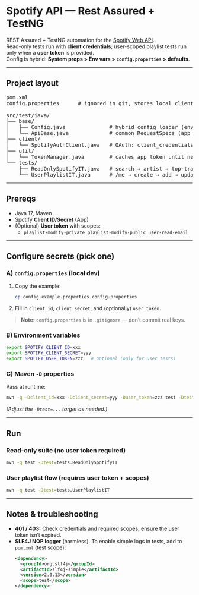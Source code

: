 # Spotify API — Rest Assured + TestNG

REST Assured + TestNG automation for the [Spotify Web API](https://developer.spotify.com/documentation/web-api/)..  
Read-only tests run with **client credentials**; user-scoped playlist tests run only when a **user token** is provided.  
Config is hybrid: **System props > Env vars > `config.properties` > defaults**.

---

## Project layout

<pre>
pom.xml
config.properties      # ignored in git, stores local client_id/client_secret

src/test/java/
├── base/
│   ├── Config.java              # hybrid config loader (env/-D/config.properties)
│   └── ApiBase.java             # common RequestSpecs (app vs user)
├── client/
│   └── SpotifyAuthClient.java   # OAuth: client_credentials → app token
├── util/
│   └── TokenManager.java        # caches app token until near-expiry
└── tests/
    ├── ReadOnlySpotifyIT.java   # search → artist → top-tracks → tracks
    └── UserPlaylistIT.java      # /me → create → add → update → get → remove
</pre>

---

## Prereqs
- Java 17, Maven
- Spotify **Client ID/Secret** (App)
- (Optional) **User token** with scopes:
    - `playlist-modify-private playlist-modify-public user-read-email`

---

## Configure secrets (pick one)

### A) `config.properties` (local dev)
1. Copy the example:
   ```bash
   cp config.example.properties config.properties
   ```
2. Fill in `client_id`, `client_secret`, and (optionally) `user_token`.

> **Note:** `config.properties` is in `.gitignore` — don’t commit real keys.

### B) Environment variables
```bash
export SPOTIFY_CLIENT_ID=xxx
export SPOTIFY_CLIENT_SECRET=yyy
export SPOTIFY_USER_TOKEN=zzz   # optional (only for user tests)
```

### C) Maven `-D` properties
Pass at runtime:
```bash
mvn -q -Dclient_id=xxx -Dclient_secret=yyy -Duser_token=zzz test -Dtest=tests.ReadOnlySpotifyIT
```
*(Adjust the `-Dtest=...` target as needed.)*

---

## Run

### Read-only suite (no user token required)
```bash
mvn -q test -Dtest=tests.ReadOnlySpotifyIT
```

### User playlist flow (requires user token + scopes)
```bash
mvn -q test -Dtest=tests.UserPlaylistIT
```

---

## Notes & troubleshooting
- **401 / 403:** Check credentials and required scopes; ensure the user token isn’t expired.
- **SLF4J NOP logger** (harmless). To enable simple logs in tests, add to `pom.xml` (test scope):
  ```xml
  <dependency>
    <groupId>org.slf4j</groupId>
    <artifactId>slf4j-simple</artifactId>
    <version>2.0.13</version>
    <scope>test</scope>
  </dependency>
  
